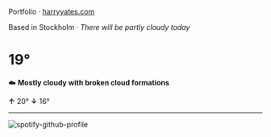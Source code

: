 Portfolio · [harryyates.com](https://harryyates.com)

<!-- WEATHER_START -->
Based in Stockholm · *There will be partly cloudy today*

# 19°
☁️ **Mostly cloudy with broken cloud formations**

**↑** 20° **↓** 16°

---
<!-- WEATHER_END -->

<p align="left">
  <a>
    <img src="https://spotify-github-profile.kittinanx.com/api/view?uid=bigbello&cover_image=true&theme=natemoo-re&show_offline=true&background_color=121212&interchange=false&bar_color=53b14f&bar_color_cover=false" alt="spotify-github-profile">
  </a>
</p>